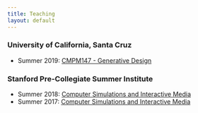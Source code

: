 ```yaml
---
title: Teaching
layout: default
---
```


### University of California, Santa Cruz
- Summer 2019: [CMPM147 - Generative Design](https://canvas.ucsc.edu/courses/26749)

### Stanford Pre-Collegiate Summer Institute
- Summer 2018: [Computer Simulations and Interactive Media](https://lucasnfe.github.io/csim18/)
- Summer 2017: [Computer Simulations and Interactive Media](http://www.lucasnferreira.com/teaching/csim/home.html)
